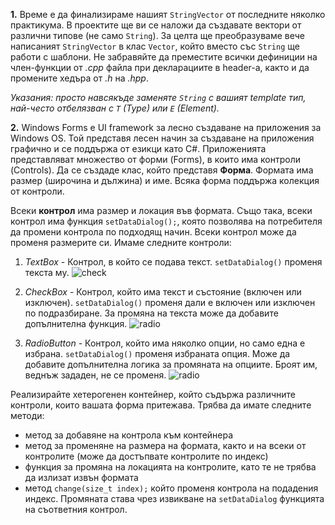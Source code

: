 **1.** Време е да финализираме нашият `StringVector` от последните няколко практикума. В проектите ще ви се наложи да създавате вектори от различни типове (не само `String`). За целта ще преобразуваме вече написаният `StringVector` в клас `Vector`, който вместо със `String` ще работи с шаблони. Не забравяйте да преместите всички дефиниции на член-функции от *.cpp* файла при декларациите в header-а, както и да промените хедъра от *.h* на *.hpp*.

*Указания: просто навсякъде заменяте `String` с вашият template тип, най-често отбелязван с `T` (Type) или `E` (Element).*

**2.** Windows Forms е UI framework за лесно създаване на приложения за Windows OS. Той
представя лесен начин за създаване на приложения графично и се поддържа от езикци като C#. Приложенията представляват множество от форми (Forms), в които има контроли (Controls).
Да се създаде клас, който представя **Форма**. Формата има размер (широчина и дължина) и име. Всяка форма поддържа колекция от контроли.

Всеки **контрол** има размер и локация във формата. Също така, всеки контрол има функция `setDataDialog();`, която позволява на потребителя да промени контрола по подходящ начин. Всеки контрол може да променя размерите си. Имаме следните контроли:

1. *TextBox* - Контрол, в който се подава текст. `setDataDialog()` променя текста му.
![check](https://i.stack.imgur.com/AhOpr.jpg)
1. *CheckBox* - Контрол, който има текст и състояние (включен или изключен).
    `setDataDialog()` променя дали е включен или изключен по подразбиране. За промяна на текста може да добавите допълнителна функция.
    ![radio](https://images.theengineeringprojects.com/image/main/2017/10/C-CheckBox-9.png)
    
2. *RadioButton* - Контрол, който има няколко опции, но само една е избрана.
    `setDataDialog()` променя избраната опция. Може да добавите допълнителна логика за промяната на опциите. Броят им, веднъж зададен, не се променя.
    ![radio](https://i.stack.imgur.com/EyNQT.png)

Реализирайте хетерогенен контейнер, който съдържа различните контроли, които вашата форма притежава. 
Трябва да имате следните методи:
- метод за добавяне на контрола към контейнера
- метод за променяне на размера на формата, както и на всеки от контролите (може да достъпвате контролите по индекс)
- функция за промяна на локацията на контролите, като те не трябва да излизат извън формата
- метод `change(size_t index);` който променя контрола на подадения индекс. Промяната става чрез извикване на `setDataDialog` функцията на съответния контрол.
